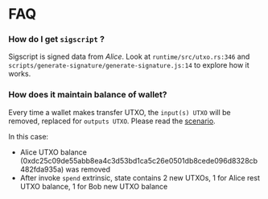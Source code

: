 # FAQ

### How do I get `sigscript` ?

Sigscript is signed data from _Alice_. Look at `runtime/src/utxo.rs:346` and `scripts/generate-signature/generate-signature.js:14` to explore how it works.

### How does it maintain balance of wallet?

Every time a wallet makes transfer UTXO, the `input(s) UTXO` will be removed, replaced for `outputs UTXO`. Please read the [scenario](demo-usage.md).

In this case:
- Alice UTXO balance (0xdc25c09de55abb8ea4c3d53bd1ca5c26e0501db8cede096d8328cb482fda935a) was removed
- After invoke `spend` extrinsic, state contains 2 new UTXOs, 1 for Alice rest UTXO balance, 1 for Bob new UTXO balance





